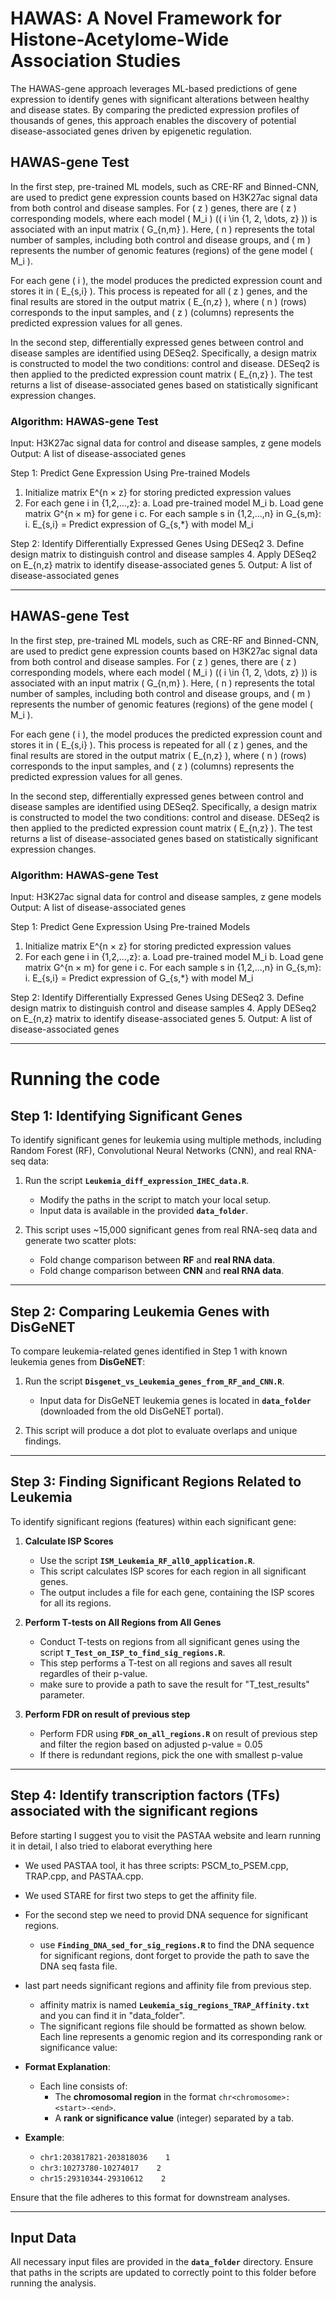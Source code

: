 # HAWAS: A Novel Framework for Histone-Acetylome-Wide Association Studies  

The HAWAS-gene approach leverages ML-based predictions of gene expression to identify genes with significant alterations between healthy and disease states. By comparing the predicted expression profiles of thousands of genes, this approach enables the discovery of potential disease-associated genes driven by epigenetic regulation.

## HAWAS-gene Test

In the first step, pre-trained ML models, such as CRE-RF and Binned-CNN, are used to predict gene expression counts based on H3K27ac signal data from both control and disease samples. For \( z \) genes, there are \( z \) corresponding models, where each model \( M_i \) (\( i \in \{1, 2, \dots, z\} \)) is associated with an input matrix \( G_{n,m} \). Here, \( n \) represents the total number of samples, including both control and disease groups, and \( m \) represents the number of genomic features (regions) of the gene model \( M_i \).

For each gene \( i \), the model produces the predicted expression count and stores it in \( E_{s,i} \). This process is repeated for all \( z \) genes, and the final results are stored in the output matrix \( E_{n,z} \), where \( n \) (rows) corresponds to the input samples, and \( z \) (columns) represents the predicted expression values for all genes.

In the second step, differentially expressed genes between control and disease samples are identified using DESeq2. Specifically, a design matrix is constructed to model the two conditions: control and disease. DESeq2 is then applied to the predicted expression count matrix \( E_{n,z} \). The test returns a list of disease-associated genes based on statistically significant expression changes.

### Algorithm: HAWAS-gene Test


Input: H3K27ac signal data for control and disease samples, z gene models
Output: A list of disease-associated genes

Step 1: Predict Gene Expression Using Pre-trained Models
1. Initialize matrix E^{n × z} for storing predicted expression values
2. For each gene i in {1,2,...,z}:
   a. Load pre-trained model M_i
   b. Load gene matrix G^{n × m} for gene i
   c. For each sample s in {1,2,...,n} in G_{s,m}:
      i. E_{s,i} = Predict expression of G_{s,*} with model M_i

Step 2: Identify Differentially Expressed Genes Using DESeq2
3. Define design matrix to distinguish control and disease samples
4. Apply DESeq2 on E_{n,z} matrix to identify disease-associated genes
5. Output: A list of disease-associated genes

---------

## HAWAS-gene Test

In the first step, pre-trained ML models, such as CRE-RF and Binned-CNN, are used to predict gene expression counts based on H3K27ac signal data from both control and disease samples. For \( z \) genes, there are \( z \) corresponding models, where each model \( M_i \) (\( i \in \{1, 2, \dots, z\} \)) is associated with an input matrix \( G_{n,m} \). Here, \( n \) represents the total number of samples, including both control and disease groups, and \( m \) represents the number of genomic features (regions) of the gene model \( M_i \).

For each gene \( i \), the model produces the predicted expression count and stores it in \( E_{s,i} \). This process is repeated for all \( z \) genes, and the final results are stored in the output matrix \( E_{n,z} \), where \( n \) (rows) corresponds to the input samples, and \( z \) (columns) represents the predicted expression values for all genes.

In the second step, differentially expressed genes between control and disease samples are identified using DESeq2. Specifically, a design matrix is constructed to model the two conditions: control and disease. DESeq2 is then applied to the predicted expression count matrix \( E_{n,z} \). The test returns a list of disease-associated genes based on statistically significant expression changes.

### Algorithm: HAWAS-gene Test


Input: H3K27ac signal data for control and disease samples, z gene models
Output: A list of disease-associated genes

Step 1: Predict Gene Expression Using Pre-trained Models
1. Initialize matrix E^{n × z} for storing predicted expression values
2. For each gene i in {1,2,...,z}:
   a. Load pre-trained model M_i
   b. Load gene matrix G^{n × m} for gene i
   c. For each sample s in {1,2,...,n} in G_{s,m}:
      i. E_{s,i} = Predict expression of G_{s,*} with model M_i

Step 2: Identify Differentially Expressed Genes Using DESeq2
3. Define design matrix to distinguish control and disease samples
4. Apply DESeq2 on E_{n,z} matrix to identify disease-associated genes
5. Output: A list of disease-associated genes


---
# Running the code
## Step 1: Identifying Significant Genes  
To identify significant genes for leukemia using multiple methods, including Random Forest (RF), Convolutional Neural Networks (CNN), and real RNA-seq data:  

1. Run the script **`Leukemia_diff_expression_IHEC_data.R`**.  
   - Modify the paths in the script to match your local setup.  
   - Input data is available in the provided **`data_folder`**.  

2. This script uses ~15,000 significant genes from real RNA-seq data and generate two scatter plots:  
   - Fold change comparison between **RF** and **real RNA data**.  
   - Fold change comparison between **CNN** and **real RNA data**.  

---

## Step 2: Comparing Leukemia Genes with DisGeNET  
To compare leukemia-related genes identified in Step 1 with known leukemia genes from **DisGeNET**:  

1. Run the script **`Disgenet_vs_Leukemia_genes_from_RF_and_CNN.R`**.  
   - Input data for DisGeNET leukemia genes is located in **`data_folder`** (downloaded from the old DisGeNET portal).  

2. This script will produce a dot plot to evaluate overlaps and unique findings.  

---

## Step 3: Finding Significant Regions Related to Leukemia  
To identify significant regions (features) within each significant gene:  

1. **Calculate ISP Scores**  
   - Use the script **`ISM_Leukemia_RF_all0_application.R`**.  
   - This script calculates ISP scores for each region in all significant genes.  
   - The output includes a file for each gene, containing the ISP scores for all its regions.  

2. **Perform T-tests on All Regions from All Genes**  
   - Conduct T-tests on regions from all significant genes using the script **`T_Test_on_ISP_to_find_sig_regions.R`**.  
   - This step performs a T-test on all regions and saves all result regardles of their p-value.  
   - make sure to provide a path to save the result for "T_test_results" parameter.

3. **Perform FDR on result of previous step**

   - Perform FDR  using **`FDR_on_all_regions.R`** on result of previous step and filter the region based on adjusted p-value = 0.05
   - If there is redundant regions, pick the one with smallest p-value

---
## Step 4: Identify transcription factors (TFs) associated with the significant regions  
Before starting I suggest you to visit the PASTAA website and learn running it in detail, I also tried to elaborat everything here
   - We used PASTAA tool, it has three scripts:  PSCM_to_PSEM.cpp, TRAP.cpp, and  PASTAA.cpp.
   - We used STARE for first two steps to get the affinity file.
   - For the second step we need to provid DNA sequence for significant regions.
      - use **`Finding_DNA_sed_for_sig_regions.R`** to find the DNA sequence for significant regions, dont forget to provide the path to save the DNA seq fasta file.
   - last part needs significant regions and affinity file from previous step.
     - affinity matrix is named **`Leukemia_sig_regions_TRAP_Affinity.txt`** and you can find it in "data_folder".
     - The significant regions file should be formatted as shown below. Each line represents a genomic region and its corresponding rank or significance value:

    
   - **Format Explanation**:
      - Each line consists of:
        - The **chromosomal region** in the format `chr<chromosome>:<start>-<end>`.
        - A **rank or significance value** (integer) separated by a tab.

   - **Example**:
      - `chr1:203817821-203818036    1`
      - `chr3:10273780-10274017    2`
      - `chr15:29310344-29310612    2`
       

Ensure that the file adheres to this format for downstream analyses.



---

## Input Data  
All necessary input files are provided in the **`data_folder`** directory. Ensure that paths in the scripts are updated to correctly point to this folder before running the analysis.  



